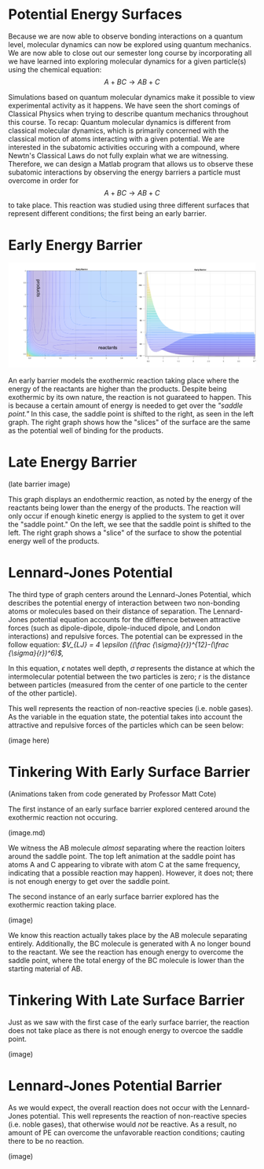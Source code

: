 # Potential Energy Surfaces 

Because we are now able to observe bonding interactions on a quantum level, molecular dynamics can now be explored using quantum mechanics. We are now able to close out our semester long course by incorporating all we have learned into exploring molecular dynamics for a given particle(s) using the chemical equation: $$A + BC \rightarrow AB + C$$

Simulations based on quantum molecular dynamics make it possible to view experimental activity as it happens. We have seen the short comings of Classical Physics when trying to describe quantum mechanics throughout this course. To recap: Quantum molecular dynamics is  different from classical molecular dynamics, which is primarily concerned with the classical motion of atoms interacting with a given potential. We are interested in the subatomic activities occuring with a compound, where Newtn's Classical Laws do not fully explain what we are witnessing. Therefore, we can design a Matlab program that allows us to observe these subatomic interactions by observing the energy barriers a particle must overcome in order for $$A + BC \rightarrow AB + C$$ to take place. This reaction was studied using three different surfaces that represent different conditions; the first being an early barrier.


# Early Energy Barrier

![early barrier image](/EB.png)

An early barrier models the exothermic reaction taking place where the energy of the reactants are higher than the products. Despite being exothermic by its own nature, the reaction is not guarateed to happen. This is because a certain amount of energy is needed to get over the *"saddle point."* In this case, the saddle point is shifted to the right, as seen in the left graph. The right graph shows how the "slices" of the surface are the same as the potential well of binding for the products.


# Late Energy Barrier 

(late barrier image)

This graph displays an endothermic reaction, as noted by the energy of the reactants being lower than the energy of the products.  The reaction will only occur if enough kinetic energy is applied to the system to get it over the "saddle point." On the left, we see that the saddle point is shifted to the left. The right graph shows a "slice" of the surface to show the potential energy well of the products.


# Lennard-Jones Potential

The third type of graph centers around the Lennard-Jones Potential, which describes the potential energy of interaction between two non-bonding atoms or molecules based on their distance of separation. The Lennard-Jones potential equation accounts for the difference between attractive forces (such as dipole-dipole, dipole-induced dipole, and London interactions) and repulsive forces. The potential can be expressed in the follow equation: *$V_{LJ} = 4 \epsilon ((\frac {\sigma}{r})^{12}-(\frac {\sigma}{r})^6)$,*

In this equation, $\epsilon$ notates well depth, $\sigma$ represents the distance at which the intermolecular potential between the two particles is zero; $r$ is the distance between particles (measured from the center of one particle to the center of the other particle). 

This well represents the reaction of non-reactive species (i.e. noble gases). As the variable in the equation state, the potential takes into account the attractive and repulsive forces of the particles which can be seen below:

(image here)

# Tinkering With Early Surface Barrier

(Animations taken from code generated by Professor Matt Cote)

The first instance of an early surface barrier explored centered around the exothermic reaction not occuring. 

(image.md)

We witness the AB molecule *almost* separating where the reaction loiters around the saddle point. The top left animation at the saddle point has atoms A and C appearing to vibrate with atom C at the same frequency, indicating that a possible reaction may happen). However, it does not; there is not enough energy to get over the saddle point. 

The second instance of an early surface barrier explored has the exothermic reaction taking place.

(image)

We know this reaction actually takes place by the AB molecule separating entirely. Additionally, the BC molecule is generated with A no longer bound to the reactant. We see the reaction has enough energy to overcome the saddle point, where the total energy of the BC molecule is lower than the starting material of AB.


# Tinkering With Late Surface Barrier

Just as we saw with the first case of the early surface barrier, the reaction does not take place as there is not enough energy to overcoe the saddle point. 

(image)

# Lennard-Jones Potential Barrier

As we would expect, the overall reaction does not occur with the Lennard-Jones potential. This well represents the reaction of non-reactive species (i.e. noble gases), that otherwise would *not* be reactive. As a result, no amount of PE can overcome the unfavorable reaction conditions; cauting there to be no reaction.

(image)




